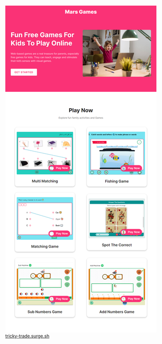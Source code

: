 ![alt](./b3b93b06-5590-430f-99df-a2e5ab6af979.png)
[tricky-trade.surge.sh](https://tricky-trade.surge.sh/)